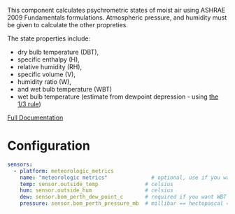 This component calculates psychrometric states of moist air using ASHRAE 2009 Fundamentals formulations. Atmospheric pressure, and humidity must be given to calculate the other propreties.

The state properties include:

* dry bulb temperature (DBT), 
* specific enthalpy (H), 
* relative humidity (RH), 
* specific volume (V), 
* humidity ratio (W), 
* and wet bulb temperature (WBT)
* wet bulb temperature (estimate from dewpoint depression - using [the 1/3 rule](https://www.theweatherprediction.com/habyhints/170/))

[Full Documentation](https://github.com/danobot/meteorologic_metrics)

# Configuration

```yaml
sensors:
  - platform: meteorologic_metrics
    name: "meteorologic metrics"              # optional, use if you want to use mulitple instances
    temp: sensor.outside_temp               # celsius
    hum: sensor.outside_hum                 # celsius
    dew: sensor.bom_perth_dew_point_c       # required if you want WBT estimated with dewpoint depression
    pressure: sensor.bom_perth_pressure_mb  # millibar == hectopascal == pascal * 100
```